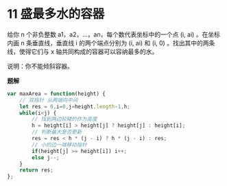 # 11 盛最多水的容器

给你 n 个非负整数 a1，a2，...，an，每个数代表坐标中的一个点 (i, ai) 。在坐标内画 n 条垂直线，垂直线 i 的两个端点分别为 (i, ai) 和 (i, 0) 。找出其中的两条线，使得它们与 x 轴共同构成的容器可以容纳最多的水。

说明：你不能倾斜容器。

**题解**

``` js
var maxArea = function(height) {
    // 双指针 从两端向中间
    let res = 0,i=0,j=height.length-1,h;
    while(i<j) {
        // 找到两边较矮的作为高度
        h = height[i] > height[j] ? height[j] : height[i];
        // 判断最大是否更新
        res = res < h * (j - i) ? h * (j - i) : res;
        // 小的边一端移动指针
        if(height[j] >= height[i]) i++;
        else j--;
    }
    return res;
};
```



